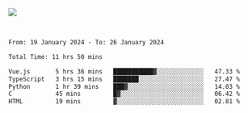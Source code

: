 ![](https://github-widgetbox.vercel.app/api/profile?username=meowkj&data=followers,repositories,stars,commits&theme=nautilus)

  

<br/>  



<!--START_SECTION:waka-->

```txt
From: 19 January 2024 - To: 26 January 2024

Total Time: 11 hrs 50 mins

Vue.js       5 hrs 36 mins   ███████████▓░░░░░░░░░░░░░   47.33 %
TypeScript   3 hrs 15 mins   ███████░░░░░░░░░░░░░░░░░░   27.47 %
Python       1 hr 39 mins    ███▓░░░░░░░░░░░░░░░░░░░░░   14.03 %
C            45 mins         █▓░░░░░░░░░░░░░░░░░░░░░░░   06.42 %
HTML         19 mins         ▓░░░░░░░░░░░░░░░░░░░░░░░░   02.81 %
```

<!--END_SECTION:waka-->



